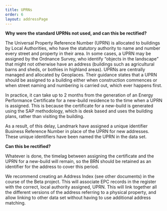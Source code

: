 ```yaml
---
title: UPRNs
order: 6
layout: addressPage
---
```

                   
**Why were the standard UPRNs not used, and can this be rectified?**

The Universal Property Reference Number (UPRN) is allocated to buildings by Local Authorities, who have the statutory authority to name and number every street and property in their area.  In some cases, a UPRN may be assigned by the Ordnance Survey, who identify “objects in the landscape” that might not otherwise have an address (buildings such as agricultural barns and sheds, or bothies in highland areas).  UPRNs are centrally managed and allocated by Geoplaces.  Their guidance states that a UPRN should be assigned to a building either when construction commences or when street naming and numbering is carried out, which ever happens first.  

In practice, it can take up to 2 months from the generation of an Energy Performance Certificate for a new-build residence to the time when a UPRN is assigned. This is because the certificate for a new-build is generated using the SAP methodology, which is desk based and uses the building plans, rather than visiting the building.

As a result, of this delay, Landmark have assigned a unique identifier Business Reference Number in place of the UPRN for new addresses. These unique identifiers have been named the UPRN in the data set.  

**Can this be rectified?**

Whatever is done, the timelag between assigning the certificate and the UPRN for a new-build will remain, so the BRN should be retained as an identifier for the address to cover this period.

We recommend creating an Address Index (see other documents) in the course of the Beta project.  This will associate EPC records in the register with the correct, local authority assigned, UPRN.  This will link together all the different versions of the address referring to a physical property, and allow linking to other data set without having to use additional address matching.  
